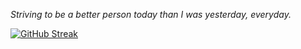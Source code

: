 _Striving to be a better person today than I was yesterday, everyday._

[![GitHub Streak](https://github-readme-streak-stats.herokuapp.com/?user=samharrell24)](https://git.io/streak-stats)
